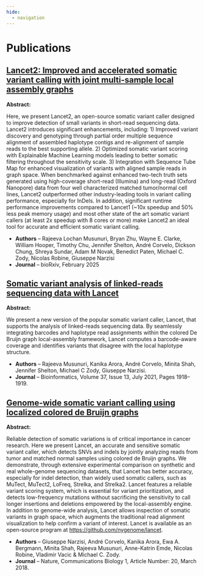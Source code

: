 ```yaml
---
hide:
  - navigation
---
```


# Publications

## [Lancet2: Improved and accelerated somatic variant calling with joint multi-sample local assembly graphs](https://www.biorxiv.org/content/10.1101/2025.02.18.638852v2.full)
**Abstract:**

Here, we present Lancet2, an open-source somatic variant caller designed to improve detection of small variants in short-read sequencing data.
Lancet2 introduces significant enhancements, including: 1) Improved variant discovery and genotyping through partial order multiple sequence
alignment of assembled haplotype contigs and re-alignment of sample reads to the best supporting allele. 2) Optimized somatic variant scoring
with Explainable Machine Learning models leading to better somatic filtering throughout the sensitivity scale. 3) Integration with Sequence Tube Map
for enhanced visualization of variants with aligned sample reads in graph space. When benchmarked against enhanced two-tech truth sets generated
using high-coverage short-read (Illumina) and long-read (Oxford Nanopore) data from four well characterized matched tumor/normal cell lines,
Lancet2 outperformed other industry-leading tools in variant calling performance, especially for InDels. In addition, significant runtime
performance improvements compared to Lancet1 (~10x speedup and 50% less peak memory usage) and most other state of the art somatic variant
callers (at least 2x speedup with 8 cores or more) make Lancet2 an ideal tool for accurate and efficient somatic variant calling.

- **Authors** – Rajeeva Lochan Musunuri, Bryan Zhu, Wayne E. Clarke, William Hooper, Timothy Chu, Jennifer Shelton, André Corvelo, Dickson Chung,
                Shreya Sundar, Adam M Novak, Benedict Paten, Michael C. Zody, Nicolas Robine, Giuseppe Narzisi
- **Journal** – bioRxiv, February 2025

## [Somatic variant analysis of linked-reads sequencing data with Lancet](https://academic.oup.com/bioinformatics/article/37/13/1918/5926970)
**Abstract:**

We present a new version of the popular somatic variant caller, Lancet, that supports the analysis of linked-reads sequencing data.
By seamlessly integrating barcodes and haplotype read assignments within the colored De Bruijn graph local-assembly framework,
Lancet computes a barcode-aware coverage and identifies variants that disagree with the local haplotype structure.

- **Authors** – Rajeeva Musunuri, Kanika Arora, André Corvelo, Minita Shah, Jennifer Shelton, Michael C Zody, Giuseppe Narzisi.
- **Journal** – Bioinformatics, Volume 37, Issue 13, July 2021, Pages 1918–1919.

## [Genome-wide somatic variant calling using localized colored de Bruijn graphs](https://www.nature.com/articles/s42003-018-0023-9)
**Abstract:**

Reliable detection of somatic variations is of critical importance in cancer research. Here we present Lancet, an accurate and sensitive
somatic variant caller, which detects SNVs and indels by jointly analyzing reads from tumor and matched normal samples using colored de Bruijn
graphs. We demonstrate, through extensive experimental comparison on synthetic and real whole-genome sequencing datasets, that Lancet has better
accuracy, especially for indel detection, than widely used somatic callers, such as MuTect, MuTect2, LoFreq, Strelka, and Strelka2. Lancet features
a reliable variant scoring system, which is essential for variant prioritization, and detects low-frequency mutations without sacrificing the
sensitivity to call longer insertions and deletions empowered by the local-assembly engine. In addition to genome-wide analysis, Lancet allows
inspection of somatic variants in graph space, which augments the traditional read alignment visualization to help confirm a variant of interest.
Lancet is available as an open-source program at https://github.com/nygenome/lancet.

- **Authors** – Giuseppe Narzisi, André Corvelo, Kanika Arora, Ewa A. Bergmann, Minita Shah, Rajeeva Musunuri, Anne-Katrin Emde, Nicolas Robine, Vladimir Vacic & Michael C. Zody.
- **Journal** – Nature, Communications Biology 1, Article Number: 20, March 2018.
